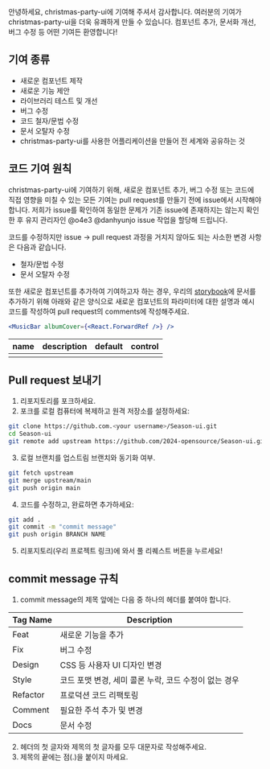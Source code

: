 안녕하세요, christmas-party-ui에 기여해 주셔서 감사합니다. 
여러분의 기여가 christmas-party-ui을 더욱 유쾌하게 만들 수 있습니다. 
컴포넌트 추가, 문서화 개선, 버그 수정 등 어떤 기여든 환영합니다!

## 기여 종류

- 새로운 컴포넌트 제작
- 새로운 기능 제안
- 라이브러리 테스트 및 개선
- 버그 수정
- 코드 철자/문법 수정
- 문서 오탈자 수정
- christmas-party-ui를 사용한 어플리케이션을 만들어 전 세계와 공유하는 것

## 코드 기여 원칙

christmas-party-ui에 기여하기 위해, 새로운 컴포넌트 추가, 버그 수정 또는 코드에 직접 영향을 미칠 수 있는 모든 기여는 pull request를 만들기 전에 issue에서 시작해야 합니다. 저희가 issue를 확인하여 동일한 문제가 기존 issue에 존재하지는 않는지 확인한 후 유지 관리자인 @o4e3 @danhyunjo issue 작업을 할당해 드립니다.

코드를 수정하지만 issue → pull request 과정을 거치지 않아도 되는 사소한 변경 사항은 다음과 같습니다.

- 철자/문법 수정
- 문서 오탈자 수정

또한 새로운 컴포넌트를 추가하여 기여하고자 하는 경우, 우리의 [storybook](https://672ac48d7049f10e7114725c-yihgmsplsk.chromatic.com/?path=/docs/components-card--docs)에 문서를 추가하기 위해 아래와 같은 양식으로 새로운 컴포넌트의 파라미터에 대한 설명과 예시 코드를 작성하여 pull request의 comments에 작성해주세요.

```jsx
<MusicBar albumCover={<React.ForwardRef />} />
```

| name | description | default | control |
| --- | --- | --- | --- |
|     |     |     |     |

## Pull request 보내기

1. 리포지토리를 포크하세요.
2. 포크를 로컬 컴퓨터에 복제하고 원격 저장소를 설정하세요:

```bash
git clone https://github.com.<your username>/Season-ui.git
cd Season-ui
git remote add upstream https://github.com/2024-opensource/Season-ui.git
```

3. 로컬 브랜치를 업스트림 브랜치와 동기화 여부.

```bash
git fetch upstream
git merge upstream/main
git push origin main
```

4. 코드를 수정하고, 완료하면 추가하세요:

```bash
git add .
git commit -m "commit message"
git push origin BRANCH NAME
```

5. 리포지토리(우리 프로젝트 링크)에 와서 풀 리퀘스트 버튼을 누르세요!


## commit message 규칙

1. commit message의 제목 앞에는 다음 중 하나의 헤더를 붙여야 합니다.

| Tag Name | Description |
| --- | --- |
| Feat | 새로운 기능을 추가 |
| Fix | 버그 수정 |
| Design | CSS 등 사용자 UI 디자인 변경 |
| Style | 코드 포맷 변경, 세미 콜론 누락, 코드 수정이 없는 경우 |
| Refactor | 프로덕션 코드 리팩토링 |
| Comment | 필요한 주석 추가 및 변경 |
| Docs | 문서 수정 |

2. 헤더의 첫 글자와 제목의 첫 글자를 모두 대문자로 작성해주세요.
3. 제목의 끝에는 점(.)을 붙이지 마세요.
